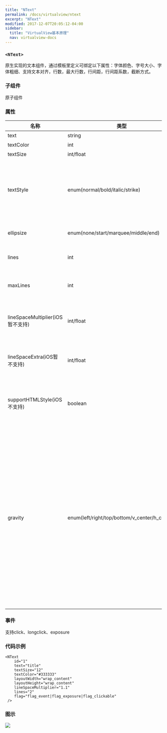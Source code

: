 ```yaml
---
title: "NText"
permalink: /docs/virtualview/ntext
excerpt: "NText"
modified: 2017-12-07T20:05:12-04:00
sidebar:
  title: "VirtualView基本原理"
  nav: virtualview-docs
---
```


### `<NText>`

原生实现的文本组件，通过模板里定义可绑定以下属性：字体颜色、字号大小、字体粗细、支持文本对齐，行数，最大行数，行间距，行间距系数，截断方式。

### 子组件
原子组件

### 属性

|名称|类型|默认值|描述|
|---|---|---|---|
|text|string|无|文本内容|
|textColor|int|黑色|字体颜色|
|textSize|int/float|20dp|字号大小|
|textStyle|enum(normal/bold/italic/strike)|normal|normal：默认样式，bold：加粗，itlaic：斜体，strike：删除线|
|ellipsize|enum(none/start/marquee/middle/end)|none|截断方式(iOS不支持走马灯)|
|lines|int|1|固定行数，设为0表示不固定行数|
|maxLines|int|无|最大行数，需要配合lines=0使用|
|lineSpaceMultiplier(iOS暂不支持)|int/float|1|行高放大系数，每一行文本高度计算会乘以这个系数|
|lineSpaceExtra(iOS暂不支持)|int/float|0|行高额外空间，每一行文本高度计算会加上这个值|
|supportHTMLStyle(iOS不支持)|boolean|false|true：采用富文本方式加载，false：按照普通文本加载|
|gravity|enum(left/right/top/bottom/v_center/h_center)|left\|top|描述内容的对齐，比如文字在文本组件里的位置、原子组件在容器里的位置，left：靠左，right：靠右，top：靠上，bottom：靠底，v_center：垂直方向居中，h_center：水平方向居中，可用`或`组合描述(iOS暂只支持水平方向)|

### 事件

支持click、longclick、exposure

### 代码示例

```
<NText
    id="1"
    text="title"
    textSize="12"
    textColor="#333333"
    layoutWidth="wrap_content"
    layoutHeight="wrap_content"
    lineSpaceMultiplier="1.1"
    lines="2"
    flag="flag_event|flag_exposure|flag_clickable"
 />
``` 

### 图示

![](https://gw.alicdn.com/tfs/TB15tfofiqAXuNjy1XdXXaYcVXa-270-480.png)
